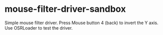 # mouse-filter-driver-sandbox
Simple mouse filter driver. Press Mouse button 4 (back) to invert the Y axis.
Use OSRLoader to test the driver.
